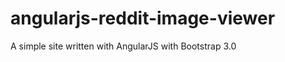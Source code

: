 angularjs-reddit-image-viewer
=============================

A simple site written with AngularJS with Bootstrap 3.0
